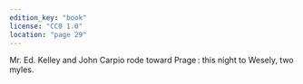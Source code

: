 ```yaml
---
edition_key: "book"
license: "CC0 1.0"
location: "page 29"
---
```

Mr. Ed. Kelley and John Carpio rode
toward Prage : this night to Wesely, two myles.
